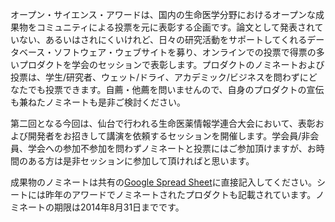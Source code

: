 オープン・サイエンス・アワードは、国内の生命医学分野におけるオープンな成果物をコミュニティによる投票を元に表彰する企画です。論文として発表されていない、あるいはされにくいけれど、日々の研究活動をサポートしてくれるデータベース・ソフトウェア・ウェブサイトを募り、オンラインでの投票で得票の多いプロダクトを学会のセッションで表彰します。プロダクトのノミネートおよび投票は、学生/研究者、ウェット/ドライ、アカデミック/ビジネスを問わずにどなたでも投票できます。自薦・他薦を問いませんので、自身のプロダクトの宣伝も兼ねたノミネートも是非ご検討ください。

第二回となる今回は、仙台で行われる生命医薬情報学連合大会において、表彰および開発者をお招きして講演を依頼するセッションを開催します。学会員/非会員、学会への参加不参加を問わずノミネートと投票にはご参加頂けますが、お時間のある方は是非セッションに参加して頂ければと思います。

成果物のノミネートは共有の[Google Spread Sheet](https://docs.google.com/spreadsheet/ccc?key=0AuGuThBjkm2EdGJMVkxlcXh2UEsxLVFfeHQ0S1YtSHc&usp=sharing)に直接記入してください。シートには昨年のアワードでノミネートされたプロダクトも記載されています。ノミネートの期限は2014年8月31日までです。
